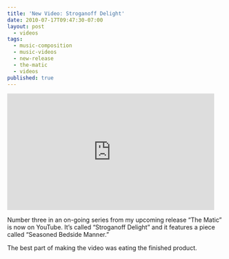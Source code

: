 ```yaml
---
title: 'New Video: Stroganoff Delight'
date: 2010-07-17T09:47:30-07:00
layout: post
  - videos
tags:
  - music-composition
  - music-videos
  - new-release
  - the-matic
  - videos
published: true
---
```

<iframe class="youtube" width="480" height="270" src="http://www.youtube.com/embed/watch?v=cs7RKZ4o8rA" frameborder="0" allowfullscreen></iframe>

Number three in an on-going series from my upcoming release &#8220;The Matic&#8221; is now on YouTube. It&#8217;s called &#8220;Stroganoff Delight&#8221; and it features a piece called &#8220;Seasoned Bedside Manner.&#8221;

The best part of making the video was eating the finished product.

<!--more-->
